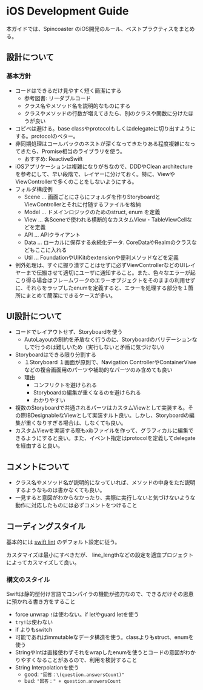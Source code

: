 iOS Development Guide
=====================

本ガイドでは、Spincoaster のiOS開発のルール、ベストプラクティスをまとめる。


設計について
------------

### 基本方針

- コードはできるだけ見やすく短く簡潔にする
  - 参考図書: リーダブルコード
  - クラス名やメソッド名を説明的なものにする
  - クラスやメソッドの行数が増えてきたら、別のクラスや関数に分けたほうが良い
- コピペは避ける。base classやprotocolもしくはdelegateに切り出すようにする。protocolのベター。
- 非同期処理はコールバックのネストが深くなってきたりある程度複雑になってきたら、Promise相当のライブラリを使う。
  - おすすめ: ReactiveSwift
- iOSアプリケーションは複雑になりがちなので、DDDやClean architectureを参考にして、早い段階で、レイヤーに分けておく。特に、ViewやViewControllerで多くのことをしないようにする。
- フォルダ構成例
  - Scene ... 画面ごとにさらにフォルダを作りStoryboardとViewControllerとそれに付随するファイルを格納
  - Model ... ドメインロジックのためのstruct, enum を定義
  - View ... 各Sceneで使われる横断的なカスタムView・TableViewCellなどを定義
  - API ... APIクライアント
  - Data ... ローカルに保存する永続化データ. CoreDataやRealmのクラスなどもここに入れる
  - Util ... FoundationやUIKitのextensionや便利メソッドなどを定義
- 例外処理は、すぐに握り潰すことはせずに必ずViewControllerなどのUIレイヤーまで伝搬させて適切にユーザに通知すること。また、色々なエラーが起こり得る場合はフレームワークのエラーオブジェクトをそのままの利用せずに、それらをラップしたenumを定義すると、エラーを処理する部分を１箇所にまとめて簡潔にできるケースが多い。

UI設計について
--------------------

- コードでレイアウトせず、Storyboardを使う
  - AutoLayoutの制約を矛盾なく行うのに、Storyboardのバリデーションなしで行うのは難しいため（実行しないと矛盾に気づけない)
- Storyboardはできる限り分割する
  - １Storyboard １画面が原則で、Navigation ControllerやContainerViweなどの複合画面用のパーツや補助的なパーツのみ含めても良い
  - 理由
    - コンフリクトを避けられる
    - Storyboardの編集が重くなるのを避けられる
    - わかりやすい
- 複数のStoryboardで共通されるパーツはカスタムViewとして実装する。その際IBDesignableなViewとして実装すルト良い。しかし、Storyboardの編集が重くなりすぎる場合は、しなくても良い。
- カスタムViewを実装する際もxibファイルを作って、グラフィカルに編集できるようにすると良い。また、イベント指定はprotocolを定義してdelegateを経由すると良い。


コメントについて
----------------

- クラス名やメソッド名が説明的になっていれば、メソッドの中身をただ説明するようなものは書かなくても良い。
- 一見すると意図がわからなかったり、実際に実行しないと気づけないような動作に対応したものには必ずコメントをつけること

コーディングスタイル
--------------------

基本的には
[swift lint](https://github.com/realm/SwiftLint) のデフォルト設定に従う。

カスタマイズは最小にすべきだが、
line_lengthなどの設定を適宜プロジェクトによってカスマイズして良い。


### 構文のスタイル

Swiftは静的型付け言語でコンパイラの機能が強力なので、できるだけその恩恵に預かれる書き方をすること

- force unwrap `!`は使わない。if letやguard letを使う
- `try!`は使わない
- if よりもswitch
- 可能であればimmutableなデータ構造を使う。classよりもstruct、enumを使う
- StringやIntは直接使わずそれをwrapしたenumを使うとコードの意図がわかりやすくなることがあるので、利用を検討すること
- String Interpolationを使う
  - good: `"回答：\(question.answersCount)"`
  - bad: `"回答：" + question.answersCount`
